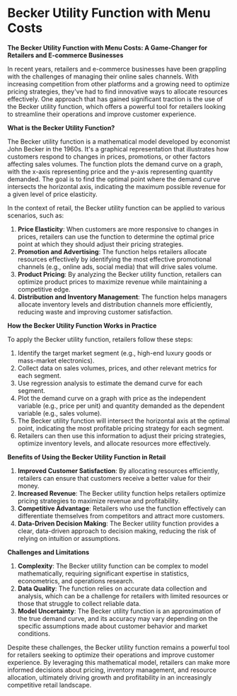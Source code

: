 # Becker Utility Function with Menu Costs

**The Becker Utility Function with Menu Costs: A Game-Changer for Retailers and E-commerce Businesses**

In recent years, retailers and e-commerce businesses have been grappling with the challenges of managing their online sales channels. With increasing competition from other platforms and a growing need to optimize pricing strategies, they've had to find innovative ways to allocate resources effectively. One approach that has gained significant traction is the use of the Becker utility function, which offers a powerful tool for retailers looking to streamline their operations and improve customer experience.

**What is the Becker Utility Function?**

The Becker utility function is a mathematical model developed by economist John Becker in the 1960s. It's a graphical representation that illustrates how customers respond to changes in prices, promotions, or other factors affecting sales volumes. The function plots the demand curve on a graph, with the x-axis representing price and the y-axis representing quantity demanded. The goal is to find the optimal point where the demand curve intersects the horizontal axis, indicating the maximum possible revenue for a given level of price elasticity.

In the context of retail, the Becker utility function can be applied to various scenarios, such as:

1. **Price Elasticity**: When customers are more responsive to changes in prices, retailers can use the function to determine the optimal price point at which they should adjust their pricing strategies.
2. **Promotion and Advertising**: The function helps retailers allocate resources effectively by identifying the most effective promotional channels (e.g., online ads, social media) that will drive sales volume.
3. **Product Pricing**: By analyzing the Becker utility function, retailers can optimize product prices to maximize revenue while maintaining a competitive edge.
4. **Distribution and Inventory Management**: The function helps managers allocate inventory levels and distribution channels more efficiently, reducing waste and improving customer satisfaction.

**How the Becker Utility Function Works in Practice**

To apply the Becker utility function, retailers follow these steps:

1. Identify the target market segment (e.g., high-end luxury goods or mass-market electronics).
2. Collect data on sales volumes, prices, and other relevant metrics for each segment.
3. Use regression analysis to estimate the demand curve for each segment.
4. Plot the demand curve on a graph with price as the independent variable (e.g., price per unit) and quantity demanded as the dependent variable (e.g., sales volume).
5. The Becker utility function will intersect the horizontal axis at the optimal point, indicating the most profitable pricing strategy for each segment.
6. Retailers can then use this information to adjust their pricing strategies, optimize inventory levels, and allocate resources more effectively.

**Benefits of Using the Becker Utility Function in Retail**

1. **Improved Customer Satisfaction**: By allocating resources efficiently, retailers can ensure that customers receive a better value for their money.
2. **Increased Revenue**: The Becker utility function helps retailers optimize pricing strategies to maximize revenue and profitability.
3. **Competitive Advantage**: Retailers who use the function effectively can differentiate themselves from competitors and attract more customers.
4. **Data-Driven Decision Making**: The Becker utility function provides a clear, data-driven approach to decision making, reducing the risk of relying on intuition or assumptions.

**Challenges and Limitations**

1. **Complexity**: The Becker utility function can be complex to model mathematically, requiring significant expertise in statistics, econometrics, and operations research.
2. **Data Quality**: The function relies on accurate data collection and analysis, which can be a challenge for retailers with limited resources or those that struggle to collect reliable data.
3. **Model Uncertainty**: The Becker utility function is an approximation of the true demand curve, and its accuracy may vary depending on the specific assumptions made about customer behavior and market conditions.

Despite these challenges, the Becker utility function remains a powerful tool for retailers seeking to optimize their operations and improve customer experience. By leveraging this mathematical model, retailers can make more informed decisions about pricing, inventory management, and resource allocation, ultimately driving growth and profitability in an increasingly competitive retail landscape.
